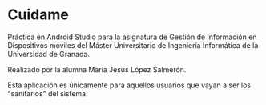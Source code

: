 # Cuidame

Práctica en Android Studio para la asignatura de Gestión de Información en Dispositivos móviles del Máster Universitario de Ingeniería Informática de la Universidad de Granada.

Realizado por la alumna María Jesús López Salmerón.

Esta aplicación es únicamente para aquellos usuarios que vayan a ser los "sanitarios" del sistema.
